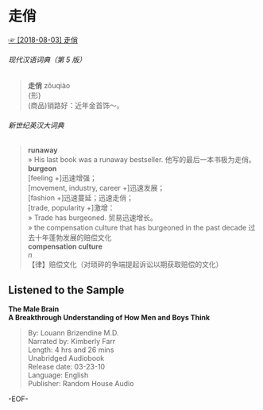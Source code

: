 # 走俏  
[☞ [2018-08-03] 走俏 ](https://mp.weixin.qq.com/s/fubG_Vba-k7VH1J_8rlR8Q)    
  
###### 现代汉语词典（第 5 版）  
>**走俏** zǒuqiào  
{形}  
(商品)销路好：近年金首饰～。  
  
###### 新世纪英汉大词典  
>**runaway**  
» His last book was a runaway bestseller. 他写的最后一本书极为走俏。  
**burgeon**  
[feeling +]迅速增强；  
[movement, industry, career +]迅速发展；  
[fashion +]迅速蔓延；迅速走俏；  
[trade, popularity +]激增：  
» Trade has burgeoned. 贸易迅速增长。  
» the compensation culture that has burgeoned in the past decade 过去十年蓬勃发展的赔偿文化  
**compensation culture**  
*n*  
【律】赔偿文化（对琐碎的争端提起诉讼以期获取赔偿的文化）  
  
## Listened to the Sample  
**The Male Brain  
A Breakthrough Understanding of How Men and Boys Think**  
>By: Louann Brizendine M.D.  
Narrated by: Kimberly Farr  
Length: 4 hrs and 26 mins  
Unabridged Audiobook  
Release date: 03-23-10  
Language: English  
Publisher: Random House Audio  
  
-EOF-  
